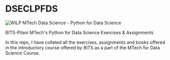 # DSECLPFDS

![WILP MTech Data Science - Python for Data Science](https://i.postimg.cc/1X8H7YYt/BITS-Logo.png)

BITS-Pilani MTech's Python for Data Science Exercises  &amp; Assignments

In this repo, I have collated all the exercises, assignments and books offered in the introductory course offered by BITS as a part of the MTech for Data Science Course.
